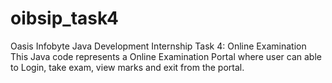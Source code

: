 # oibsip_task4
Oasis Infobyte Java Development Internship
Task 4: Online Examination 
This Java code represents a Online Examination Portal where user can able to Login, take exam, view marks and exit from the portal.
